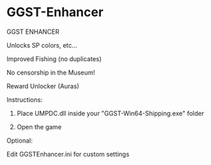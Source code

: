 # GGST-Enhancer
GGST ENHANCER

Unlocks SP colors, etc...

Improved Fishing (no duplicates)

No censorship in the Museum!

Reward Unlocker (Auras)

Instructions:

1. Place UMPDC.dll inside your "GGST-Win64-Shipping.exe" folder

2. Open the game

Optional:

Edit GGSTEnhancer.ini for custom settings
